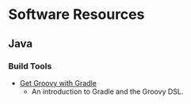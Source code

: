 # Software Resources
## Java
### Build Tools
- [Get Groovy with Gradle](https://developer.okta.com/blog/2019/09/03/gradle-tutorial)
    - An introduction to Gradle and the Groovy DSL.
